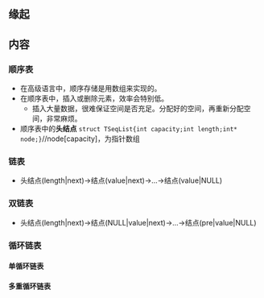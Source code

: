 ##  缘起

##  内容
###  顺序表
+ 在高级语言中，顺序存储是用数组来实现的。
+ 在顺序表中，插入或删除元素，效率会特别低。
	+ 插入大量数据，很难保证空间是否充足。分配好的空间，再重新分配空间，非常麻烦。
+ 顺序表中的**头结点** `struct TSeqList{int capacity;int length;int* node;}`//node[capacity]，为指针数组 

###  链表
+ 头结点(length|next)->结点(value|next)->...->结点(value|NULL)

###  双链表
+ 头结点(length|next)->结点(NULL|value|next)->...->结点(pre|value|NULL)

###  循环链表
####  单循环链表
####  多重循环链表

